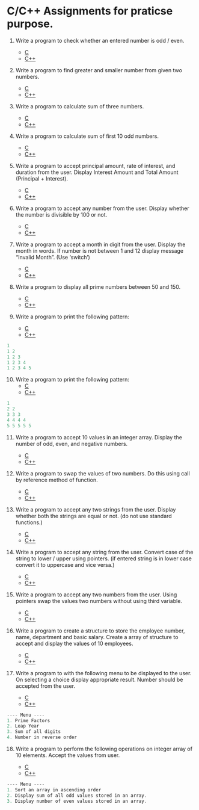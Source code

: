 # C/C++ Assignments for praticse purpose.



1. Write a program to check whether an entered number is odd / even. 

	*	[C]()
	*	[C++]()

2. Write a program to find greater and smaller number from given two numbers.

	*	[C]()
	*	[C++]()

3. Write a program to calculate sum of three numbers. 

	*	[C]()
	*	[C++]()


4. Write a program to calculate sum of first 10 odd numbers.

	*	[C]()
	*	[C++]()

5. Write a program to accept principal amount, rate of interest, and duration from the user. Display Interest Amount and Total Amount (Principal + Interest).

	*	[C]()
	*	[C++]()

6. Write a program to accept any number from the user. Display whether the number is divisible by 100 or not.

	*	[C]()
	*	[C++]()

7. Write a program to accept a month in digit from the user. Display the month in words. If number is not between 1 and 12 display message “Invalid Month”. (Use ‘switch’)

	*	[C]()
	*	[C++]()

8. Write a program to display all prime numbers between 50 and 150.

	*	[C]()
	*	[C++]()

9. Write a program to print the following pattern: 
	*	[C]()
	*	[C++]()

```c
1
1 2
1 2 3
1 2 3 4
1 2 3 4 5
```

	

10. Write a program to print the following pattern: 
	*	[C]()
	*	[C++]()

```c
1 
2 2
3 3 3
4 4 4 4
5 5 5 5 5
```

11. Write a program to accept 10 values in an integer array. Display the number of odd, even, and negative numbers. 

	*	[C]()
	*	[C++]()


12. Write a program to swap the values of two numbers. Do this using call by reference method of function. 

	*	[C]()
	*	[C++]()

13. Write a program to accept any two strings from the user. Display whether both the strings are equal or not. (do not use standard functions.)

	*	[C]()
	*	[C++]()

14. Write a program to accept any string from the user. Convert case of the string to lower / upper using pointers. (if entered string is in lower case convert it to uppercase and vice versa.)

	*	[C]()
	*	[C++]()

15. Write a program to accept any two numbers from the user. Using pointers swap the values two numbers without using third variable. 

	*	[C]()
	*	[C++]()

16. Write a program to create a structure to store the employee number, name, department and basic salary. Create a array of structure to accept and display the values of 10 employees. 

	*	[C]()
	*	[C++]()

17. Write a program to with the following menu to be displayed to the user. On selecting a choice display appropriate result. Number should be accepted from the user. 
	
	*	[C]()
	*	[C++]()

```c
---- Menu ----
1. Prime Factors 
2. Leap Year 
3. Sum of all digits 
4. Number in reverse order 
```
	
	

18. Write a program to perform the following operations on integer array of 10 elements. Accept the values from user. 
	
	*	[C]()
	*	[C++]()
	
```c
---- Menu ----
1. Sort an array in ascending order 
2. Display sum of all odd values stored in an array.
3. Display number of even values stored in an array.
```
	
	
	  







